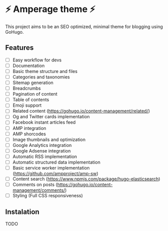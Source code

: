 # ⚡ Amperage theme ⚡

This project aims to be an SEO optimized, minimal theme for blogging using GoHugo. 

## Features

 - [ ] Easy workflow for devs
 - [ ] Documentation
 - [ ] Basic theme structure and files
 - [ ] Categories and taxonomies
 - [ ] Sitemap generation
 - [ ] Breadcrumbs
 - [ ] Pagination of content
 - [ ] Table of contents
 - [ ] Emoji support
 - [ ] Related content (https://gohugo.io/content-management/related/)
 - [ ] Og and Twitter cards implementation
 - [ ] Facebook instant articles feed
 - [ ] AMP integration
 - [ ] AMP shorcodes
 - [ ] Image thumbnails and optimization
 - [ ] Google Analytics integration
 - [ ] Google Adsense integration
 - [ ] Automatic RSS implementation
 - [ ] Automatic structured data implementation
 - [ ] Basic service worker implementation (https://github.com/ampproject/amp-sw)
 - [ ] Content search (https://www.npmjs.com/package/hugo-elasticsearch)
 - [ ] Comments on posts (https://gohugo.io/content-management/comments/)
 - [ ] Styling (Full CSS responsiveness)

## Instalation

TODO
